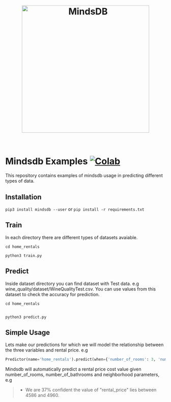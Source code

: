 <h1 align="center">
	<img width="400" src="https://raw.githubusercontent.com/mindsdb/mindsdb/master/assets/logo_gh.png" alt="MindsDB">
	<br>
	<br>
</h1>

# Mindsdb Examples [![Colab](https://colab.research.google.com/assets/colab-badge.svg)](https://colab.research.google.com/github/ZoranPandovski/mindsdb-examples/blob/master/)


This repository contains examples of mindsdb usage in predicting different types of data.


## Installation

``
 pip3 install mindsdb --user
``
or
``
pip install -r requirements.txt
``

## Train 

In each directory there are different types of datasets avaiable.

```
cd home_rentals

python3 train.py
```

## Predict

Inside dataset directory you can find dataset with Test data. e.g wine_quality/dataset/WineQualityTest.csv. You can use values from this dataset to check the accuracy for prediction.

```
cd home_rentals


python3 predict.py
```

## Simple Usage
Lets make our predictions for which we will model the relationship between the three variables and rental price. e.g
```python
Predictor(name='home_rentals').predict(when={'number_of_rooms': 3, 'number_of_bathrooms': 1, 'neighborhood' : 'south_side'})
```
Mindsdb will automatically predict a rental price cost value given number_of_rooms, number_of_bathrooms and neighborhood parameters, e.g
> * We are 37% confident the value of "rental_price" lies between 4586 and 4960.
